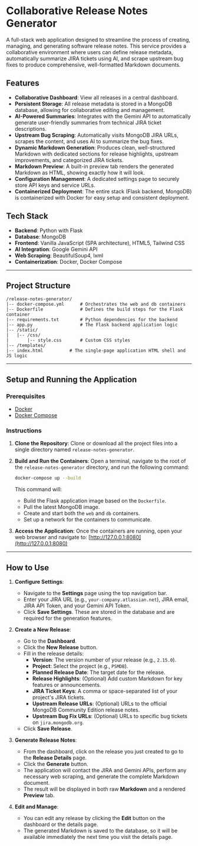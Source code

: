 # Collaborative Release Notes Generator

A full-stack web application designed to streamline the process of creating, managing, and generating software release notes. This service provides a collaborative environment where users can define release metadata, automatically summarize JIRA tickets using AI, and scrape upstream bug fixes to produce comprehensive, well-formatted Markdown documents.

## Features

- **Collaborative Dashboard**: View all releases in a central dashboard.
- **Persistent Storage**: All release metadata is stored in a MongoDB database, allowing for collaborative editing and management.
- **AI-Powered Summaries**: Integrates with the Gemini API to automatically generate user-friendly summaries from technical JIRA ticket descriptions.
- **Upstream Bug Scraping**: Automatically visits MongoDB JIRA URLs, scrapes the content, and uses AI to summarize the bug fixes.
- **Dynamic Markdown Generation**: Produces clean, well-structured Markdown with dedicated sections for release highlights, upstream improvements, and categorized JIRA tickets.
- **Markdown Preview**: A built-in preview tab renders the generated Markdown as HTML, showing exactly how it will look.
- **Configuration Management**: A dedicated settings page to securely store API keys and service URLs.
- **Containerized Deployment**: The entire stack (Flask backend, MongoDB) is containerized with Docker for easy setup and consistent deployment.

## Tech Stack

- **Backend**: Python with Flask
- **Database**: MongoDB
- **Frontend**: Vanilla JavaScript (SPA architecture), HTML5, Tailwind CSS
- **AI Integration**: Google Gemini API
- **Web Scraping**: BeautifulSoup4, lxml
- **Containerization**: Docker, Docker Compose

---

## Project Structure
```
/release-notes-generator/
|-- docker-compose.yml      # Orchestrates the web and db containers
|-- Dockerfile              # Defines the build steps for the Flask container
|-- requirements.txt        # Python dependencies for the backend
|-- app.py                  # The Flask backend application logic
|-- /static/
|   |-- /css/
|       |-- style.css       # Custom CSS styles
|-- /templates/
|-- index.html          # The single-page application HTML shell and JS logic
```
---

## Setup and Running the Application

### Prerequisites

- [Docker](https://www.docker.com/get-started)
- [Docker Compose](https://docs.docker.com/compose/install/)

### Instructions

1.  **Clone the Repository**:
    Clone or download all the project files into a single directory named `release-notes-generator`.

2.  **Build and Run the Containers**:
    Open a terminal, navigate to the root of the `release-notes-generator` directory, and run the following command:
    ```bash
    docker-compose up --build
    ```
    This command will:
    - Build the Flask application image based on the `Dockerfile`.
    - Pull the latest MongoDB image.
    - Create and start both the `web` and `db` containers.
    - Set up a network for the containers to communicate.

3.  **Access the Application**:
    Once the containers are running, open your web browser and navigate to:
    [http://127.0.0.1:8080](http://127.0.0.1:8080)

---

## How to Use

1.  **Configure Settings**:
    - Navigate to the **Settings** page using the top navigation bar.
    - Enter your JIRA URL (e.g., `your-company.atlassian.net`), JIRA email, JIRA API Token, and your Gemini API Token.
    - Click **Save Settings**. These are stored in the database and are required for the generation features.

2.  **Create a New Release**:
    - Go to the **Dashboard**.
    - Click the **New Release** button.
    - Fill in the release details:
        - **Version**: The version number of your release (e.g., `2.15.0`).
        - **Project**: Select the project (e.g., `PSMDB`).
        - **Planned Release Date**: The target date for the release.
        - **Release Highlights**: (Optional) Add custom Markdown for key features or announcements.
        - **JIRA Ticket Keys**: A comma or space-separated list of your project's JIRA tickets.
        - **Upstream Release URLs**: (Optional) URLs to the official MongoDB Community Edition release notes.
        - **Upstream Bug Fix URLs**: (Optional) URLs to specific bug tickets on `jira.mongodb.org`.
    - Click **Save Release**.

3.  **Generate Release Notes**:
    - From the dashboard, click on the release you just created to go to the **Release Details** page.
    - Click the **Generate** button.
    - The application will contact the JIRA and Gemini APIs, perform any necessary web scraping, and generate the complete Markdown document.
    - The result will be displayed in both raw **Markdown** and a rendered **Preview** tab.

4.  **Edit and Manage**:
    - You can edit any release by clicking the **Edit** button on the dashboard or the details page.
    - The generated Markdown is saved to the database, so it will be available immediately the next time you visit the details page.

